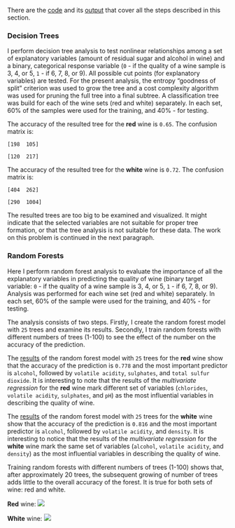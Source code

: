 There are the [code](https://github.com/ekolik/-Python-Analysis_of_wine_quality/blob/master/machine_learning.py) and its [output](https://github.com/ekolik/-Python-Analysis_of_wine_quality/blob/master/machine_learning_output.txt) that cover all the steps described in this section.

### Decision Trees

I perform decision tree analysis to test nonlinear relationships among a set of explanatory variables (amount of residual sugar and alcohol in wine) and a binary, categorical response variable (`0` - if the quality of a wine sample is 3, 4, or 5, `1` - if 6, 7, 8, or 9). All possible cut points (for explanatory variables) are tested. For the present analysis, the entropy “goodness of split” criterion was used to grow the tree and a cost complexity algorithm was used for pruning the full tree into a final subtree. A classification tree was build for each of the wine sets (red and white) separately. In each set, 60% of the samples were used for the training, and 40% - for testing. 

The accuracy of the resulted tree for the **red** wine is `0.65`. The confusion matrix is:
 
 `[198  105]`

 `[120  217]`

The accuracy of the resulted tree for the **white** wine is `0.72`. The confusion matrix is:
 
 `[404  262]`

 `[290  1004]`
 
 The resulted trees are too big to be examined and visualized. It might indicate that the selected variables are not suitable for proper tree formation, or that the tree analysis is not suitable for these data. The work on this problem is continued in the next paragraph.
 
 
### Random Forests

Here I perform random forest analysis to evaluate the importance of all the explanatory variables in predicting the quality of wine (binary target variable: `0` - if the quality of a wine sample is 3, 4, or 5, `1` - if 6, 7, 8, or 9). Analysis was performed for each wine set (red and white) separately. In each set, 60% of the sample were used for the training, and 40% - for testing. 

The analysis consists of two steps. Firstly, I create the random forest model with `25` trees and examine its results. Secondly, I train random forests with different numbers of trees (1-100) to see the effect of the number on the accuracy of the prediction.

The [results](https://github.com/ekolik/-Python-Analysis_of_wine_quality/blob/master/machine_learning_output.txt) of the random forest model with `25` trees for the **red** wine show that the accuracy of the prediction is `0.778` and the most important predictor is `alcohol`, followed by `volatile acidity`, `sulphates`, and `total sulfur dioxide`. It is interesting to note that the results of the *multivariate regression* for the **red** wine mark different set of variables (`chlorides`, `volatile acidity`, `sulphates`, and `pH`) as the most influential variables in describing the quality of wine.

The [results](https://github.com/ekolik/-Python-Analysis_of_wine_quality/blob/master/machine_learning_output.txt) of the random forest model with `25` trees for the **white** wine show that the accuracy of the prediction is `0.816` and the most important predictor is `alcohol`, followed by `volatile acidity`, and `density`. It is interesting to notice that the results of the *multivariate regression* for the **white** wine mark the same set of variables (`alcohol`, `volatile acidity`, and `density`) as the most influential variables in describing the quality of wine.

Training random forests with different numbers of trees (1-100) shows that, after approximately 20 trees, the subsequent growing of number of trees adds little to the overall accuracy of the forest. It is true for both sets of wine: red and white.

**Red** wine:
![](https://github.com/ekolik/-Python-Analysis_of_wine_quality/blob/master/red_random_forests.png)

**White** wine:
![](https://github.com/ekolik/-Python-Analysis_of_wine_quality/blob/master/white_random_forests.png)
